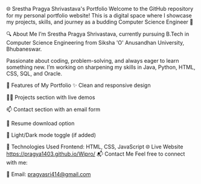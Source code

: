🌐 Srestha Pragya Shrivastava's Portfolio
Welcome to the GitHub repository for my personal portfolio website!
This is a digital space where I showcase my projects, skills, and journey as a budding Computer Science Engineer 🚀

🔍 About Me
I’m Srestha Pragya Shrivastava, currently pursuing B.Tech in Computer Science Engineering from Siksha 'O' Anusandhan University, Bhubaneswar.

Passionate about coding, problem-solving, and always eager to learn something new. I’m working on sharpening my skills in Java, Python, HTML, CSS, SQL, and Oracle.

📌 Features of My Portfolio
✨ Clean and responsive design

🧑‍💻 Projects section with live demos

📫 Contact section with an email form

📁 Resume download option

🌙 Light/Dark mode toggle (if added)

🚀 Technologies Used
Frontend: HTML, CSS, JavaScript
🌐 Live Website
https://pragya1403.github.io/Wipro/
📬 Contact Me
Feel free to connect with me:

📧 Email: pragyasri414@gmail.com
